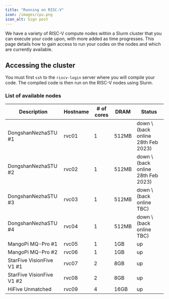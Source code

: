 ```yaml
---
title: "Running on RISC-V"
icon: /images/cpu.png
icon_alt: Sign post
---
```


We have a variety of RISC-V compute nodes within a Slurm cluster that you can execute your code upon, with more added as time progresses. This page details how to gain access to run your codes on the nodes and which are currently available.

## Accessing the cluster

You must first `ssh` to the `riscv-login` server where you will compile your code. The compiled code is then run on the RISC-V nodes using Slurm.

### List of available nodes

| Description  | Hostname | # of cores | DRAM | Status |
| ------------- | ------------- |  ------------- | ------------- | ------------- | 
| DongshanNezhaSTU #1 | rvc01 | 1 | 512MB | down \  (back online 28th Feb 2023) |
| DongshanNezhaSTU #2 | rvc02 | 1 | 512MB | down \  (back online 28th Feb 2023) |
| DongshanNezhaSTU #3 | rvc03 | 1 | 512MB | down \  (back online TBC) |
| DongshanNezhaSTU #4 | rvc04 | 1 | 512MB | down \  (back online TBC) |
| MangoPi MQ-Pro #1 | rvc05 | 1 | 1GB | up |
| MangoPi MQ-Pro #2 | rvc06 | 1 | 1GB | up |
| StarFive VisionFive V1 #1 | rvc07 | 2 | 8GB | up |
| StarFive VisionFive V1 #2 | rvc08 | 2 | 8GB | up |
| HiFive Unmatched  | rvc09 | 4 | 16GB | up |

